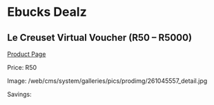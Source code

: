 
# Ebucks Dealz
## Le Creuset Virtual Voucher (R50 – R5000)
[Product Page](https://www.ebucks.com/web/shop/productSelected.do?prodId=261045557&catId=227677169)

Price: R50

Image: /web/cms/system/galleries/pics/prodimg/261045557_detail.jpg

Savings: 


	
